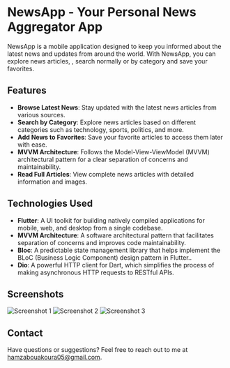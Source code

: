 # NewsApp - Your Personal News Aggregator App

NewsApp is a mobile application designed to keep you informed about the latest news and updates from around the world. With NewsApp, you can explore news articles, , search normally or by category and save your favorites.

## Features

- **Browse Latest News**: Stay updated with the latest news articles from various sources.
- **Search by Category**: Explore news articles based on different categories such as technology, sports, politics, and more.
- **Add News to Favorites**: Save your favorite articles to access them later with ease.
- **MVVM Architecture**: Follows the Model-View-ViewModel (MVVM) architectural pattern for a clear separation of concerns and maintainability.
- **Read Full Articles**: View complete news articles with detailed information and images.

## Technologies Used

- **Flutter**: A UI toolkit for building natively compiled applications for mobile, web, and desktop from a single codebase.
- **MVVM Architecture**: A software architectural pattern that facilitates separation of concerns and improves code maintainability.
- **Bloc**: A predictable state management library that helps implement the BLoC (Business Logic Component) design pattern in Flutter..
- **Dio**: A powerful HTTP client for Dart, which simplifies the process of making asynchronous HTTP requests to RESTful APIs.

## Screenshots

![Screenshot 1](screenshots/screenshot1.png)
![Screenshot 2](screenshots/screenshot2.png)
![Screenshot 3](screenshots/screenshot3.png)


## Contact
Have questions or suggestions? Feel free to reach out to me at hamzabouakoura05@gmail.com.
